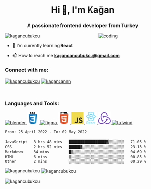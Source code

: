<h1 align="center">Hi 👋, I'm Kağan</h1>
<h3 align="center">A passionate frontend developer from Turkey</h3>
<img align="right" alt="coding" width="200" src="https://c.tenor.com/tHGomflMSuIAAAAd/cat-computer.gif">

<p align="left"> <img src="https://komarev.com/ghpvc/?username=kagancubukcu&label=Profile%20views&color=0e75b6&style=flat" alt="kagancubukcu" /> </p>

- 🌱 I’m currently learning **React**

- 📫 How to reach me **kagancancubukcu@gmail.com**

<h3 align="left">Connect with me:</h3>
<p align="left">
<a href="https://linkedin.com/in/kagancubukcu" target="blank"><img align="center" src="https://raw.githubusercontent.com/rahuldkjain/github-profile-readme-generator/master/src/images/icons/Social/linked-in-alt.svg" alt="kagancubukcu" height="30" width="40" /></a>
<a href="https://instagram.com/kagancannn" target="blank"><img align="center" src="https://raw.githubusercontent.com/rahuldkjain/github-profile-readme-generator/master/src/images/icons/Social/instagram.svg" alt="kagancannn" height="30" width="40" /></a>
</p>
<br>
<h3 align="left">Languages and Tools:</h3>
<p align="left"> <a href="https://www.blender.org/" target="_blank" rel="noreferrer"> <img src="https://download.blender.org/branding/community/blender_community_badge_white.svg" alt="blender" width="40" height="40"/> </a> <a href="https://www.w3schools.com/css/" target="_blank" rel="noreferrer"> <img src="https://raw.githubusercontent.com/devicons/devicon/master/icons/css3/css3-original-wordmark.svg" alt="css3" width="40" height="40"/> </a> <a href="https://www.figma.com/" target="_blank" rel="noreferrer"> <img src="https://www.vectorlogo.zone/logos/figma/figma-icon.svg" alt="figma" width="40" height="40"/> </a> <a href="https://www.w3.org/html/" target="_blank" rel="noreferrer"> <img src="https://raw.githubusercontent.com/devicons/devicon/master/icons/html5/html5-original-wordmark.svg" alt="html5" width="40" height="40"/> </a> <a href="https://developer.mozilla.org/en-US/docs/Web/JavaScript" target="_blank" rel="noreferrer"> <img src="https://raw.githubusercontent.com/devicons/devicon/master/icons/javascript/javascript-original.svg" alt="javascript" width="40" height="40"/> </a> <a href="https://reactjs.org/" target="_blank" rel="noreferrer"> <img src="https://raw.githubusercontent.com/devicons/devicon/master/icons/react/react-original-wordmark.svg" alt="react" width="40" height="40"/> </a> <a href="https://redux.js.org" target="_blank" rel="noreferrer"> <img src="https://raw.githubusercontent.com/devicons/devicon/master/icons/redux/redux-original.svg" alt="redux" width="40" height="40"/> </a> <a href="https://tailwindcss.com/" target="_blank" rel="noreferrer"> <img src="https://www.vectorlogo.zone/logos/tailwindcss/tailwindcss-icon.svg" alt="tailwind" width="40" height="40"/> </a> </p>
<!--START_SECTION:waka-->

```text
From: 25 April 2022 - To: 02 May 2022

JavaScript   8 hrs 48 mins   █████████████████▓░░░░░░░   71.05 %
CSS          2 hrs 52 mins   █████▓░░░░░░░░░░░░░░░░░░░   23.13 %
Markdown     34 mins         █▒░░░░░░░░░░░░░░░░░░░░░░░   04.69 %
HTML         6 mins          ▒░░░░░░░░░░░░░░░░░░░░░░░░   00.85 %
Other        2 mins          ░░░░░░░░░░░░░░░░░░░░░░░░░   00.29 %
```

<!--END_SECTION:waka-->
<p><img align="left" src="https://github-readme-stats.vercel.app/api/top-langs?username=kagancubukcu&show_icons=true&locale=en&layout=compact" alt="kagancubukcu" /></p>

<p>&nbsp;<img align="center" src="https://github-readme-stats.vercel.app/api?username=kagancubukcu&show_icons=true&locale=en" alt="kagancubukcu" /></p>

<p><img align="center" src="https://github-readme-streak-stats.herokuapp.com/?user=kagancubukcu&" alt="kagancubukcu" /></p>
